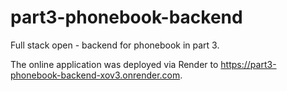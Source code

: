# part3-phonebook-backend
Full stack open - backend for phonebook in part 3.

The online application was deployed via Render to https://part3-phonebook-backend-xov3.onrender.com.

